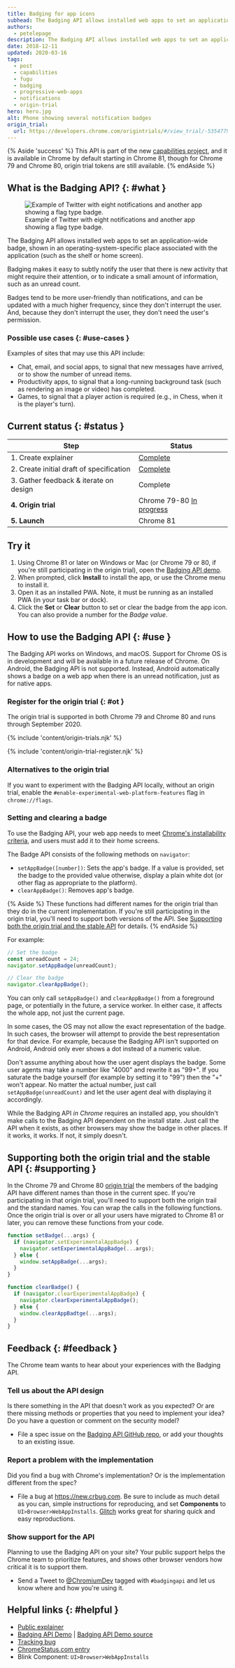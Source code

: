 ```yaml
---
title: Badging for app icons
subhead: The Badging API allows installed web apps to set an application-wide badge on the app icon.
authors:
  - petelepage
description: The Badging API allows installed web apps to set an application-wide badge, shown in an operating-system-specific place associated with the application, such as the shelf or home screen. Badging makes it easy to subtly notify the user that there is some new activity that might require their attention, or it can be used to indicate a small amount of information, such as an unread count.
date: 2018-12-11
updated: 2020-03-16
tags:
  - post
  - capabilities
  - fugu
  - badging
  - progressive-web-apps
  - notifications
  - origin-trial
hero: hero.jpg
alt: Phone showing several notification badges
origin_trial:
  url: https://developers.chrome.com/origintrials/#/view_trial/-5354779956943519743
---
```


{% Aside 'success' %}
  This API is part of the new
  [capabilities project](/fugu-status/),
  and it is available in Chrome by default starting in Chrome 81, though for Chrome 79 and Chrome 80, origin trial tokens are still available.
{% endAside %}

## What is the Badging API? {: #what }

<figure class="w-figure w-figure--center">
  <img  src="badges-on-windows.jpg" class="w-screenshot"
        alt="Example of Twitter with eight notifications and another app showing a flag type badge.">
  <figcaption class="w-figcaption">
    Example of Twitter with eight notifications and another app showing a flag
    type badge.
  </figcaption>
</figure>

The Badging API allows installed web apps to set an application-wide badge,
shown in an operating-system-specific place associated with the application
(such as the shelf or home screen).

Badging makes it easy to subtly notify the user that there is new activity
that might require their attention, or to indicate a small amount of
information, such as an unread count.

Badges tend to be more user-friendly than notifications, and can be updated
with a much higher frequency, since they don't interrupt the user. And,
because they don't interrupt the user, they don't need the user's permission.

### Possible use cases {: #use-cases }

Examples of sites that may use this API include:

* Chat, email, and social apps, to signal that new messages have arrived, or to
  show the number of unread items.
* Productivity apps, to signal that a long-running background task (such as
  rendering an image or video) has completed.
* Games, to signal that a player action is required (e.g., in Chess, when it
  is the player's turn).

## Current status {: #status }

<div class="w-table-wrapper">

| Step                                       | Status                       |
| ------------------------------------------ | ---------------------------- |
| 1. Create explainer                        | [Complete][explainer]        |
| 2. Create initial draft of specification   | [Complete][spec]             |
| 3. Gather feedback & iterate on design     | Complete                     |
| **4. Origin trial**                        | Chrome 79-80 [In progress](#ot) |
| **5. Launch**                              | Chrome 81                    |

</div>

## Try it

1. Using Chrome 81 or later on Windows or Mac (or Chrome 79 or 80, if you're
   still participating in the origin trial), open the [Badging API demo][demo].
2. When prompted, click **Install** to install the app, or use the Chrome
   menu to install it.
3. Open it as an installed PWA. Note, it must be running as an installed PWA (in
   your task bar or dock).
4. Click the **Set** or **Clear** button to set or clear the badge from the app
   icon. You can also provide a number for the *Badge value*.

## How to use the Badging API {: #use }

The Badging API works on Windows, and macOS. Support for Chrome OS is in
development and will be available in a future release of Chrome.
On Android, the Badging API is not supported. Instead, Android automatically
shows a badge on a web app when there is an unread notification, just as
for native apps.

### Register for the origin trial {: #ot }

The origin trial is supported in both Chrome 79 and Chrome 80 and runs through
September 2020.

{% include 'content/origin-trials.njk' %}

{% include 'content/origin-trial-register.njk' %}

### Alternatives to the origin trial

If you want to experiment with the Badging API locally, without an origin trial,
enable the `#enable-experimental-web-platform-features` flag in `chrome://flags`.

### Setting and clearing a badge

To use the Badging API, your web app needs to meet
[Chrome's installability criteria](https://developers.google.com/web/fundamentals/app-install-banners/#criteria),
and users must add it to their home screens.

The Badge API consists of the following methods on `navigator`:

* `setAppBadge([number])`: Sets the app's badge. If a value is
  provided, set the badge to the provided value otherwise, display a plain
  white dot (or other flag as appropriate to the platform).
* `clearAppBadge()`: Removes app's badge.

{% Aside %}
These functions had different names for the origin trial than they do in the
current implementation. If you're still participating in the origin trial, you'll need to
support both versions of the API. See [Supporting both the origin trial and the
stable API](#supporting) for details.
{% endAside %}

For example:

```js
// Set the badge
const unreadCount = 24;
navigator.setAppBadge(unreadCount);

// Clear the badge
navigator.clearAppBadge();
```

You can only call `setAppBadge()` and `clearAppBadge()`
from a foreground page, or potentially in the future, a service worker. In
either case, it affects the whole app, not just the current page.

In some cases, the OS may not allow the exact representation of the badge.
In such cases, the browser will attempt to provide the best representation for
that device. For example, because the Badging API isn't supported on Android,
Android only ever shows a dot instead of a numeric value.

Don't assume anything about how the user agent displays the badge.
Some user agents may take a number like "4000" and rewrite it as
"99+". If you saturate the badge yourself (for example by setting it to "99")
then the "+" won't appear. No matter the actual number, just call
`setAppBadge(unreadCount)` and let the user agent deal with
displaying it accordingly.

While the Badging API *in Chrome* requires an installed app, you shouldn't
make calls to the Badging API dependent on the install state. Just call the
API when it exists, as other browsers may show the badge in other places.
If it works, it works. If not, it simply doesn't.

## Supporting both the origin trial and the stable API {: #supporting }

In the Chrome 79 and Chrome 80 [origin trial]({{origin_trial.url}}) the members
of the badging API have different names than those in the current spec. If
you're participating in that origin trial, you'll need to support both the
origin trail and the standard names. You can wrap the calls in the following
functions. Once the origin trial is over or all your users have migrated to
Chrome 81 or later, you can remove these functions from your code.

```js
function setBadge(...args) {
  if (navigator.setExperimentalAppBadge) {
    navigator.setExperimentalAppBadge(...args);
  } else {
    window.setAppBadge(...args);
  }
}

function clearBadge() {
  if (navigator.clearExperimentalAppBadge) {
    navigator.clearExperimentalAppBadge();
  } else {
    window.clearAppBadtge(...args);
  }
}
```

## Feedback {: #feedback }

The Chrome team wants to hear about your experiences with the Badging API.

### Tell us about the API design

Is there something in the API that doesn't work as you expected? Or are
there missing methods or properties that you need to implement your idea?
Do you have a question or comment on the security model?

* File a spec issue on the [Badging API GitHub repo][issues], or add your
  thoughts to an existing issue.

### Report a problem with the implementation

Did you find a bug with Chrome's implementation? Or is the implementation
different from the spec?

* File a bug at <https://new.crbug.com>. Be sure to include as much detail as
  you can, simple instructions for reproducing, and set **Components** to
  `UI>Browser>WebAppInstalls`. [Glitch](https://glitch.com) works great for
  sharing quick and easy reproductions.

### Show support for the API

Planning to use the Badging API on your site? Your public support helps the
Chrome team to prioritize features, and shows other browser vendors how critical
it is to support them.

* Send a Tweet to [@ChromiumDev](https://twitter.com/chromiumdev) tagged with
  `#badgingapi` and let us know where and how you're using it.

## Helpful links {: #helpful }

* [Public explainer][explainer]
* [Badging API Demo][demo] | [Badging API Demo source][demo-source]
* [Tracking bug][cr-bug]
* [ChromeStatus.com entry][cr-status]
* Blink Component: `UI>Browser>WebAppInstalls`

[spec]: https://wicg.github.io/badging/
[issues]: https://github.com/WICG/badging/issues
[cr-bug]: https://bugs.chromium.org/p/chromium/issues/detail?id=719176
[cr-status]: https://www.chromestatus.com/features/6068482055602176
[demo]: https://badging-api.glitch.me/
[demo-source]: https://glitch.com/edit/#!/badging-api?path=demo.js
[explainer]: https://github.com/WICG/badging/blob/master/explainer.md
